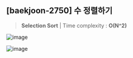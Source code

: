 ## [baekjoon-2750] 수 정렬하기

> **Selection Sort** | Time complexity : **O(N^2)**

![image](https://user-images.githubusercontent.com/22045163/107226991-2da21880-6a5e-11eb-9dd8-31bb72745d0c.png)

![image](https://user-images.githubusercontent.com/22045163/107227042-414d7f00-6a5e-11eb-977e-3cf2125b6d65.png)
